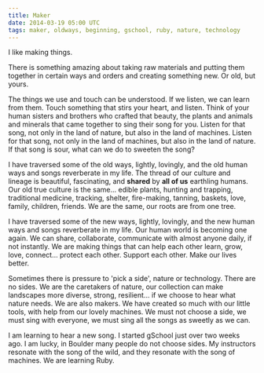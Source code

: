 ```yaml
---
title: Maker
date: 2014-03-19 05:00 UTC
tags: maker, oldways, beginning, gschool, ruby, nature, technology
---
```


I like making things.

There is something amazing about taking raw materials and putting them together in certain ways and orders and creating
something new. Or old, but yours.

The things we use and touch can be understood. If we listen, we can learn from them. Touch something that stirs your heart,
and listen. Think of your human sisters and brothers who crafted that beauty, the plants and animals and minerals that came
together to sing their song for you. Listen for that song, not only in the land of nature, but also in the land of machines.
Listen for that song, not only in the land of machines, but also in the land of nature. If that song is sour, what can
we do to sweeten the song?

I have traversed some of the old ways, lightly, lovingly, and the old human ways and songs reverberate in my life. The thread
of our culture and lineage is beautiful, fascinating, and __shared__ by __all of us__ earthling humans. Our old true culture is the
same... edible plants, hunting and trapping, traditional medicine, tracking, shelter, fire-making, tanning, baskets, love, family, children,
friends. We are the same, our roots are from one tree.

I have traversed some of the new ways, lightly, lovingly, and the new human ways and songs reverberate in my life. Our human
world is becoming one again. We can share, collaborate, communicate with almost anyone daily, if not instantly. We are making
things that can help each other learn, grow, love, connect... protect each other. Support each other. Make our lives better.

Sometimes there is pressure to 'pick a side', nature or technology. There are no sides. We are the caretakers of nature,
our collection can make landscapes more diverse, strong, resilient... if we choose to hear what nature needs. We are also makers.
We have created so much with our little tools, with help from our lovely machines. We must not choose a side, we must sing
with everyone, we must sing all the songs as sweetly as we can.

I am learning to hear a new song. I started gSchool just over two weeks ago. I am lucky, in Boulder many people do not choose
sides. My instructors resonate with the song of the wild, and they resonate with the song of machines. We are learning Ruby.